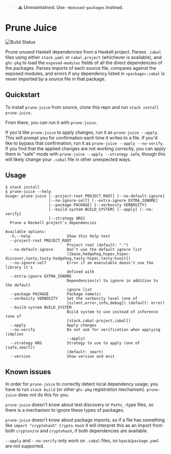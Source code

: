 > :warning: **Unmaintained. Use `-Wunused-packages` instead.**

# Prune Juice

![Build Status](https://github.com/dfithian/prune-juice/actions/workflows/workflow.yml/badge.svg)

Prune unused Haskell dependencies from a Haskell project. Parses `.cabal` files using either `stack.yaml` or
`cabal.project` (whichever is available), and `ghc-pkg` to load the `exposed-modules` fields of all the direct
dependencies of the packages. Parses imports of each source file, compares against the exposed modules, and errors if
any dependency listed in `<package>.cabal` is never imported by a source file in that package.

## Quickstart

To install `prune-juice` from source, clone this repo and run `stack install prune-juice`.

From there, you can run it with `prune-juice`.

If you'd like `prune-juice` to apply changes, run it as `prune-juice --apply`.  This will prompt you for
confirmation each time it writes to a file. If you'd like to bypass that confirmation, run it as
`prune-juice --apply --no-verify`. If you find that the applied changes are not working correctly, you can apply
them in "safe" mode with `prune-juice --apply --strategy safe`, though this will likely change your `.cabal` file
in other unexpected ways.

## Usage

```
$ stack install
$ prune-juice --help
Usage: prune-juice [--project-root PROJECT_ROOT] [--no-default-ignore]
                   [--no-ignore-self] [--extra-ignore EXTRA_IGNORE]
                   [--package PACKAGE] [--verbosity VERBOSITY]
                   [--build-system BUILD_SYSTEM] [--apply] [--no-verify]
                   [--strategy ARG]
  Prune a Haskell project's dependencies

Available options:
  -h,--help                Show this help text
  --project-root PROJECT_ROOT
                           Project root (default: ".")
  --no-default-ignore      Don't use the default ignore list
                           ([base,hedgehog,hspec,hspec-discover,tasty,tasty-hedgehog,tasty-hspec,tasty-hunit])
  --no-ignore-self         Error if an executable doesn't use the library it's
                           defined with
  --extra-ignore EXTRA_IGNORE
                           Dependencies(s) to ignore in addition to the default
                           ignore list
  --package PACKAGE        Package name(s)
  --verbosity VERBOSITY    Set the verbosity level (one of
                           [silent,error,info,debug]) (default: error)
  --build-system BUILD_SYSTEM
                           Build system to use instead of inference (one of
                           [stack,cabal-project,cabal])
  --apply                  Apply changes
  --no-verify              Do not ask for verification when applying (implies
                           --apply)
  --strategy ARG           Strategy to use to apply (one of [safe,smart])
                           (default: smart)
  --version                Show version and exit
```

## Known issues

In order for `prune-juice` to correctly detect local dependency usage, you have to run `stack build` (or other `ghc-pkg`
registration mechanism). `prune-juice` does not do this for you.

`prune-juice` doesn't know about test discovery or `Paths_`-type files, so there is a mechanism to ignore these types of
packages.

`prune-juice` doesn't know about package imports, so if a file has something like `import "cryptohash" Crypto.Hash` it
will interpret this as an import from both `cryptonite` and `cryptohash`, if both dependencies are available.

`--apply` and `--no-verify` only work on `.cabal` files, so `hpack`/`package.yaml` are not supported.

